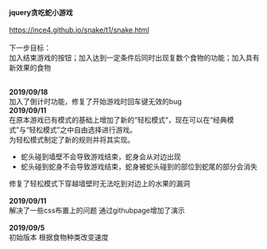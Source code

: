 <strong>jquery贪吃蛇小游戏</strong><br><br>
https://ince4.github.io/snake/t1/snake.html<br><br>
下一步目标：<br>
加入结束游戏的按钮；加入达到一定条件后同时出现复数个食物的功能；加入具有新效果的食物<br>

<br><strong>2019/09/18</strong><br>
加入了倒计时功能，修复了开始游戏时回车键无效的bug
<br><strong>2019/09/11</strong><br>
在原本游戏已有模式的基础上增加了新的“轻松模式”，现在可以在“经典模式”与“轻松模式”之中自由选择进行游戏。<br>
为轻松模式制定了新的规则并将其实现。<br>
<ul>
  <li>蛇头碰到墙壁不会导致游戏结束，蛇身会从对边出现</li>
  <li>蛇头碰到蛇身不会导致游戏结束，蛇身被蛇头碰到的部位到蛇尾的部分会消失</li>
</ul>
修复了轻松模式下穿越墙壁时无法吃到对边上的水果的漏洞
<br>
<br><strong>2019/09/11</strong><br>
解决了一些css布置上的问题 通过githubpage增加了演示<br>
<br><strong>2019/09/5</strong><br>
初始版本 根据食物种类改变速度
